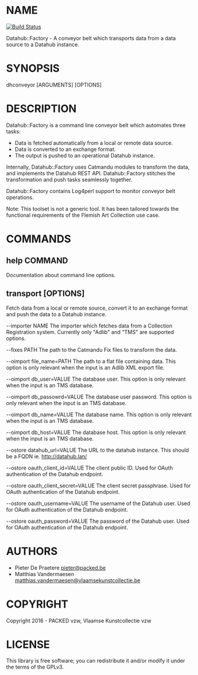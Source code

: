 # NAME
[![Build Status](https://travis-ci.org/thedatahub/Datahub-Factory.svg?branch=master)](https://travis-ci.org/thedatahub/Datahub-Factory)

Datahub::Factory - A conveyor belt which transports data from a data source to
a Datahub instance.

# SYNOPSIS

dhconveyor [ARGUMENTS] [OPTIONS]

# DESCRIPTION

Datahub::Factory is a command line conveyor belt which automates three tasks:

- Data is fetched automatically from a local or remote data source.
- Data is converted to an exchange format.
- The output is pushed to an operational Datahub instance.

Internally, Datahub::Factory uses Catmandu modules to transform the data, and
implements the Datahub REST API. Datahub::Factory stitches the transformation
and push tasks seamlessly together.

Datahub::Factory contains Log4perl support to monitor conveyor belt operations.

Note: This toolset is not a generic tool. It has been tailored towards the
functional requirements of the Flemish Art Collection use case.

# COMMANDS

## help COMMAND

Documentation about command line options.

## transport [OPTIONS]

Fetch data from a local or remote source, convert it to an exchange format and
push the data to a Datahub instance.

--importer NAME
   The importer which fetches data from a Collection Registration system.
   Currently only "Adlib" and "TMS" are supported options.

--fixes PATH
  The path to the Catmandu Fix files to transform the data.

--oimport file_name=PATH
  The path to a flat file containing data. This option is only relevant when
  the input is an Adlib XML export file.

--oimport db_user=VALUE
  The database user. This option is only relevant when
  the input is an TMS database.

--oimport db_passowrd=VALUE
  The database user password. This option is only relevant when
  the input is an TMS database.

--oimport db_name=VALUE
  The database name. This option is only relevant when
  the input is an TMS database.

--oimport db_host=VALUE
  The database host. This option is only relevant when
  the input is an TMS database.

--ostore datahub_url=VALUE
  The URL to the datahub instance. This should be a FQDN ie. http://datahub.lan/

--ostore oauth_client_id=VALUE
  The client public ID. Used for OAuth authentication of the Datahub endpoint.

--ostore oauth_client_secret=VALUE
  The client secret passphrase. Used for OAuth authentication of the Datahub
  endpoint.

--ostore oauth_username=VALUE
  The username of the Datahub user. Used for OAuth authentication of the Datahub
  endpoint.

--ostore oauth_password=VALUE
  The password of the Datahub user. Used for OAuth authentication of the Datahub
  endpoint.

# AUTHORS

- Pieter De Praetere <pieter@packed.be>
- Matthias Vandermaesen <matthias.vandermaesen@vlaamsekunstcollectie.be>

# COPYRIGHT

Copyright 2016 - PACKED vzw, Vlaamse Kunstcollectie vzw

# LICENSE

This library is free software; you can redistribute it and/or modify
it under the terms of the GPLv3.
